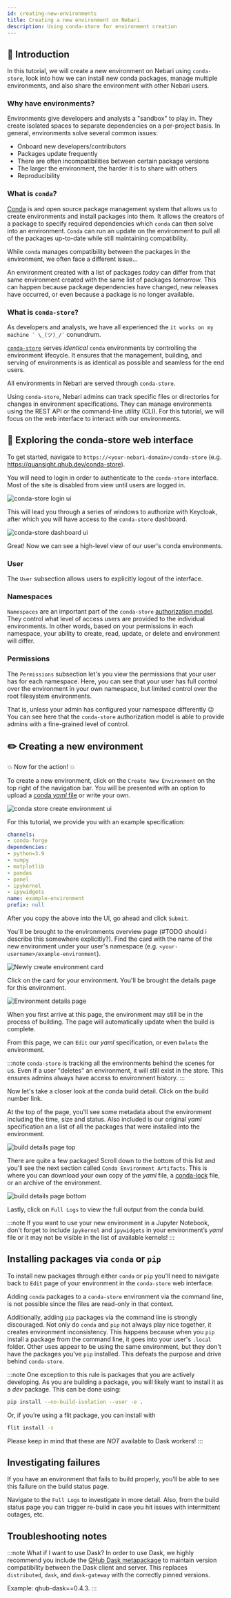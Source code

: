 ```yaml
---
id: creating-new-environments
title: Creating a new environment on Nebari
description: Using conda-store for environment creation
---
```


## :convenience_store: Introduction

In this tutorial, we will create a new environment on Nebari using `conda-store`, look into how we can 
install new conda packages, manage multiple environments, and also share the environment with other Nebari users.


### Why have environments?

Environments give developers and analysts a "sandbox" to play in. They create isolated spaces to separate 
dependencies on a per-project basis. In general, environments solve several common issues:

* Onboard new developers/contributors
* Packages update frequently
* There are often incompatibilities between certain package versions
* The larger the environment, the harder it is to share with others
* Reproducibility

### What is `conda`?

[Conda](https://docs.conda.io/projects/conda) is and open source package management system that allows us to create 
environments and install packages into them. It allows the creators of a package to specify required dependencies 
which `conda` can then solve into an environment. `Conda` can run an update on the environment to pull all of the 
packages up-to-date while still maintaining compatibility. 

While `conda` manages compatibility between the packages in the environment, we often face a different issue...  

An environment created with a list of packages _today_ can differ from that same environment created with the same
list of packages _tomorrow_. This can happen because package dependencies have changed, new releases have occurred, 
or even because a package is no longer available. 

### What is `conda-store`?

As developers and analysts, we have all experienced the `it works on my machine ¯ \_(ツ)_/¯` conundrum.

[`conda-store`](https://conda-store.readthedocs.io/) serves _identical_ `conda` environments by controlling the 
environment lifecycle. It ensures that the management, building, and serving of environments is as identical as 
possible and seamless for the end users.

All environments in Nebari are served through `conda-store`.

Using `conda-store`, Nebari admins can track specific files or directories for changes in environment specifications. 
They can manage environments using the REST API or the command-line utility (CLI). For this tutorial, we will focus on 
the web interface to interact with our environments.

## :open_file_folder: Exploring the conda-store web interface

To get started, navigate to `https://<your-nebari-domain>/conda-store` (e.g. https://quansight.qhub.dev/conda-store). 

You will need to login in order to authenticate to the `conda-store` interface. Most of the site is disabled from 
view until users are logged in. 

![conda-store login ui](/img/tutorials/conda_store_login.png)

This will lead you through a series of windows to authorize with Keycloak, after which you will have access to the 
`conda-store` dashboard.

![conda-store dashboard ui](/img/tutorials/conda_store_dashboard.png)

Great! Now we can see a high-level view of our user's conda environments.

### User

The `User` subsection allows users to explicitly logout of the interface.

### Namespaces

`Namespaces` are an important part of the `conda-store` 
[authorization model](https://conda-store.readthedocs.io/en/latest/contributing.html#authorization-model). They
control what level of access users are provided to the individual environments. In other words, based on your 
permissions in each namespace, your ability to create, read, update, or delete and environment will differ. 

### Permissions

The `Permissions` subsection let's you view the permissions that your user has for each namespace. Here, you can 
see that your user has full control over the environment in your own namespace, but limited control over the root
filesystem environments. 

That is, unless your admin has configured your namespace differently :wink: You can see here that the `conda-store` 
authorization model is able to provide admins with a fine-grained level of control. 

## :pencil2: Creating a new environment

:boom: Now for the action! :boom: 

To create a new environment, click on the `Create New Environment` on the top right of the navigation bar. You will 
be presented with an option to upload a 
[conda _yaml_ file](https://docs.conda.io/projects/conda/en/latest/user-guide/tasks/manage-environments.html#creating-an-environment-from-an-environment-yml-file) 
or write your own. 

![conda store create environment ui](/img/tutorials/conda_store_create_env.png)

For this tutorial, we provide you with an example specification:

```yaml
channels:
- conda-forge
dependencies:
- python=3.9
- numpy
- matplotlib
- pandas
- panel
- ipykernel
- ipywidgets
name: example-environment
prefix: null
```

After you copy the above into the UI, go ahead and click `Submit`. 

You'll be brought to the environments overview page (#TODO should i describe this somewhere explicitly?).
Find the card with the name of the new environment under your user's namespace (e.g. 
`<your-username>/example-environment`).

![Newly create environment card](/img/tutorials/conda_store_new_env.png)

Click on the card for your environment. You'll be brought the details page for this environment. 

![Environment details page](/img/tutorials/conda_store_env_details.png)

When you first arrive at this page, the environment may still be in the process of building. The page will 
automatically update when the build is complete. 

From this page, we can `Edit` our _yaml_ specification, or even `Delete` the environment. 

:::note
`conda-store` is tracking all the environments behind the scenes for us. Even if a user "deletes" an environment,
it will still exist in the store. This ensures admins always have access to environment history. 
:::

Now let's take a closer look at the conda build detail. Click on the build number link. 

At the top of the page, you'll see some metadata about the environment including the time, size and status. Also 
included is our original _yaml_ specification an a list of all the packages that were installed into the 
environment. 

![build details page top](/img/tutorials/conda_store_build_details_top.png)

There are quite a few packages! Scroll down to the bottom of this list and you'll see the next section called 
`Conda Environment Artifacts`. This is where you can download your own copy of the _yaml_ file, a 
[conda-lock](https://conda-incubator.github.io/conda-lock/) file, or an archive of the environment. 

![build details page bottom](/img/tutorials/conda_store_build_details_bottom.png)

Lastly, click on `Full Logs` to view the full output from the conda build. 

:::note
If you want to use your new environment in a Jupyter Notebook, don't forget to include `ipykernel` and `ipywidgets` in 
your environment’s _yaml_ file or it may not be visible in the list of available kernels! 
:::

## Installing packages via `conda` or `pip`

To install new packages through either `conda` or `pip` you'll need to navigate back to `Edit` page of your environment 
in the `conda-store` web interface. 

Adding `conda` packages to a `conda-store` environment via the command line, is not possible since the files are 
read-only in that context. 

Additionally, adding `pip` packages via the command line is strongly discouraged. Not only do `conda` and `pip` not 
always play nice together, it creates environment inconsistency. This happens because when you `pip` install a 
package from the command line, it goes into your user's `.local` folder. Other uses appear to be using the same 
environment, but they don't have the packages you've `pip` installed. This defeats the purpose and drive behind 
`conda-store`.

:::note
One exception to this rule is packages that you are actively developing. As you are building a package, you will likely
want to install it as a _dev_ package. This can be done using:

```bash
pip install --no-build-isolation --user -e .
```

Or, if you’re using a flit package, you can install with

```bash
flit install -s
```

Please keep in mind that these are _NOT_ available to Dask workers! 
:::

## Investigating failures

If you have an environment that fails to build properly, you'll be able to see this failure on the build status page. 

Navigate to the `Full Logs` to investigate in more detail. Also, from the build status page you can trigger re-build in
case you hit issues with intermittent outages, etc. 

## Troubleshooting notes

:::note What if I want to use Dask?
In order to use Dask, we highly recommend you include the 
[QHub Dask metapackage](https://anaconda.org/conda-forge/qhub-dask) to maintain version compatibility between the Dask 
client and server. This replaces `distributed`, `dask`, and `dask-gateway` with the correctly pinned versions.

Example: qhub-dask==0.4.3. 
:::
